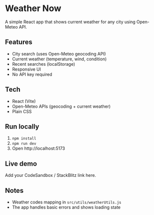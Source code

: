 # Weather Now

A simple React app that shows current weather for any city using Open-Meteo API.

## Features
- City search (uses Open-Meteo geocoding API)
- Current weather (temperature, wind, condition)
- Recent searches (localStorage)
- Responsive UI
- No API key required

## Tech
- React (Vite)
- Open-Meteo APIs (geocoding + current weather)
- Plain CSS

## Run locally
1. `npm install`
2. `npm run dev`
3. Open http://localhost:5173

## Live demo
Add your CodeSandbox / StackBlitz link here.

## Notes
- Weather codes mapping in `src/utils/weatherUtils.js`
- The app handles basic errors and shows loading state
